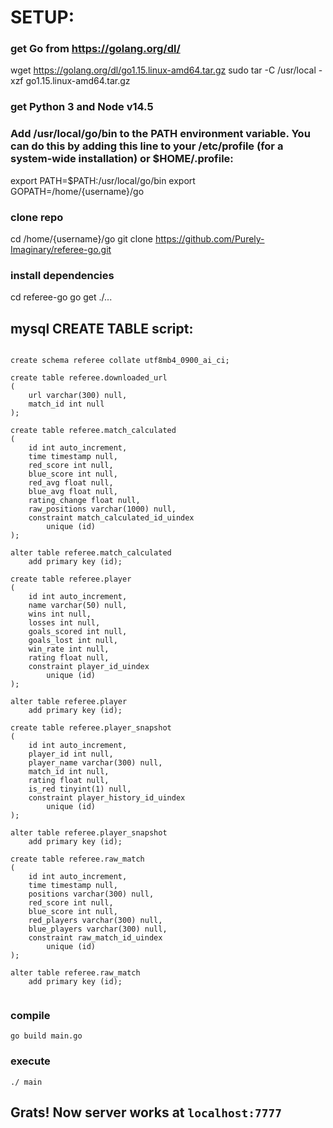 # SETUP:
### get Go from https://golang.org/dl/
wget https://golang.org/dl/go1.15.linux-amd64.tar.gz
sudo tar -C /usr/local -xzf go1.15.linux-amd64.tar.gz

### get Python 3 and Node v14.5

### Add /usr/local/go/bin to the PATH environment variable. You can do this by adding this line to your /etc/profile (for a system-wide installation) or $HOME/.profile:
export PATH=$PATH:/usr/local/go/bin
export GOPATH=/home/{username}/go

### clone repo
cd /home/{username}/go
git clone https://github.com/Purely-Imaginary/referee-go.git 

### install dependencies
cd referee-go
go get ./...



## mysql CREATE TABLE script:

```mysql

create schema referee collate utf8mb4_0900_ai_ci;

create table referee.downloaded_url
(
	url varchar(300) null,
	match_id int null
);

create table referee.match_calculated
(
	id int auto_increment,
	time timestamp null,
	red_score int null,
	blue_score int null,
	red_avg float null,
	blue_avg float null,
	rating_change float null,
	raw_positions varchar(1000) null,
	constraint match_calculated_id_uindex
		unique (id)
);

alter table referee.match_calculated
	add primary key (id);

create table referee.player
(
	id int auto_increment,
	name varchar(50) null,
	wins int null,
	losses int null,
	goals_scored int null,
	goals_lost int null,
	win_rate int null,
	rating float null,
	constraint player_id_uindex
		unique (id)
);

alter table referee.player
	add primary key (id);

create table referee.player_snapshot
(
	id int auto_increment,
	player_id int null,
	player_name varchar(300) null,
	match_id int null,
	rating float null,
	is_red tinyint(1) null,
	constraint player_history_id_uindex
		unique (id)
);

alter table referee.player_snapshot
	add primary key (id);

create table referee.raw_match
(
	id int auto_increment,
	time timestamp null,
	positions varchar(300) null,
	red_score int null,
	blue_score int null,
	red_players varchar(300) null,
	blue_players varchar(300) null,
	constraint raw_match_id_uindex
		unique (id)
);

alter table referee.raw_match
	add primary key (id);


```

### compile 
`go build main.go`

### execute 
`./ main`

## Grats! Now server works at `localhost:7777`
